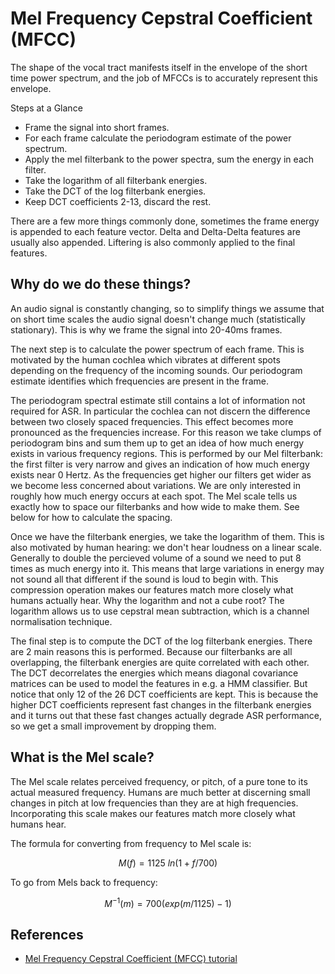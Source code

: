 # Mel Frequency Cepstral Coefficient (MFCC) 

The shape of the vocal tract manifests itself in the envelope of the short time power spectrum, and the job of MFCCs is to accurately represent this envelope. 

Steps at a Glance  

- Frame the signal into short frames.
- For each frame calculate the periodogram estimate of the power spectrum. 
- Apply the mel filterbank to the power spectra, sum the energy in each filter. 
- Take the logarithm of all filterbank energies. 
- Take the DCT of the log filterbank energies. 
- Keep DCT coefficients 2-13, discard the rest. 

There are a few more things commonly done, sometimes the frame energy is appended to each feature vector. Delta and Delta-Delta features are usually also appended. Liftering is also commonly applied to the final features. 

## Why do we do these things?  

An audio signal is constantly changing, so to simplify things we assume that on short time scales the audio signal doesn't change much (statistically stationary). This is why we frame the signal into 20-40ms frames.  

The next step is to calculate the power spectrum of each frame. This is motivated by the human cochlea which vibrates at different spots depending on the frequency of the incoming sounds. Our periodogram estimate identifies which frequencies are present in the frame. 

The periodogram spectral estimate still contains a lot of information not required for ASR. In particular the cochlea can not discern the difference between two closely spaced frequencies. This effect becomes more pronounced as the frequencies increase. For this reason we take clumps of periodogram bins and sum them up to get an idea of how much energy exists in various frequency regions. This is performed by our Mel filterbank: the first filter is very narrow and gives an indication of how much energy exists near 0 Hertz. As the frequencies get higher our filters get wider as we become less concerned about variations. We are only interested in roughly how much energy occurs at each spot. The Mel scale tells us exactly how to space our filterbanks and how wide to make them. See below for how to calculate the spacing. 

 

Once we have the filterbank energies, we take the logarithm of them. This is also motivated by human hearing: we don't hear loudness on a linear scale. Generally to double the percieved volume of a sound we need to put 8 times as much energy into it. This means that large variations in energy may not sound all that different if the sound is loud to begin with. This compression operation makes our features match more closely what humans actually hear. Why the logarithm and not a cube root? The logarithm allows us to use cepstral mean subtraction, which is a channel normalisation technique. 

The final step is to compute the DCT of the log filterbank energies. There are 2 main reasons this is performed. Because our filterbanks are all overlapping, the filterbank energies are quite correlated with each other. The DCT decorrelates the energies which means diagonal covariance matrices can be used to model the features in e.g. a HMM classifier. But notice that only 12 of the 26 DCT coefficients are kept. This is because the higher DCT coefficients represent fast changes in the filterbank energies and it turns out that these fast changes actually degrade ASR performance, so we get a small improvement by dropping them. 

## What is the Mel scale?  

The Mel scale relates perceived frequency, or pitch, of a pure tone to its actual measured frequency. Humans are much better at discerning small changes in pitch at low frequencies than they are at high frequencies. Incorporating this scale makes our features match more closely what humans hear. 

The formula for converting from frequency to Mel scale is: 

$$M(f) = 1125~ln(1 + f/700)$$

To go from Mels back to frequency:

$$M^{-1}(m) = 700(exp(m/1125) - 1)$$

## References

- [Mel Frequency Cepstral Coefficient (MFCC) tutorial](http://practicalcryptography.com/miscellaneous/machine-learning/guide-mel-frequency-cepstral-coefficients-mfccs/)
